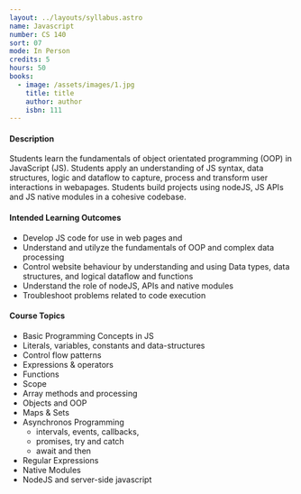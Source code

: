 ```yaml
---
layout: ../layouts/syllabus.astro
name: Javascript
number: CS 140
sort: 07
mode: In Person
credits: 5
hours: 50
books:
  - image: /assets/images/1.jpg
    title: title
    author: author
    isbn: 111
---
```

<!-- Edited Description and Outcomes for brevity, to make it more succinct and remove some redundancies... Reduced topics to concepts.  Grismer, what did I miss?  -->

#### Description
Students learn the fundamentals of object orientated programming (OOP) in JavaScript (JS). Students apply an understanding of JS syntax, data structures, logic and dataflow to capture, process and transform user interactions in webapages. Students build projects using nodeJS, JS APIs and JS native modules in a cohesive codebase.

#### Intended Learning Outcomes
- Develop JS code for use in web pages and
- Understand and utilyze the fundamentals of OOP and complex data processing
- Control website behaviour by understanding and using Data types, data structures, and logical dataflow and  functions
- Understand the role of nodeJS, APIs and native modules
- Troubleshoot problems related to code execution

#### Course Topics
- Basic Programming Concepts in JS
- Literals, variables, constants and data-structures
- Control flow patterns
- Expressions & operators
- Functions
- Scope
- Array methods and processing
- Objects and OOP
- Maps & Sets
- Asynchronos Programming
  - intervals, events, callbacks,
  - promises, try and catch
  - await and then
- Regular Expressions
- Native Modules
- NodeJS and server-side javascript
